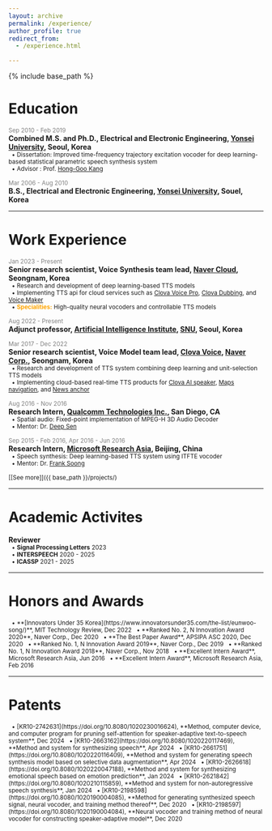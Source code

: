 ```yaml
---
layout: archive
permalink: /experience/
author_profile: true
redirect_from: 
  - /experience.html

---
```


{% include base_path %}

# Education
<span style="color:gray"><small>Sep 2010 - Feb 2019</small></span>  
**Combined M.S. and Ph.D., Electrical and Electronic Engineering, [Yonsei University](https://www.yonsei.ac.kr/en_sc/index.jsp), Seoul, Korea**  
<small>
  &nbsp;&nbsp;&bull; Dissertation: Improved time-frequency trajectory excitation vocoder for deep learning-based statistical parametric speech synthesis system  
  &nbsp;&nbsp;&bull; Advisor : Prof. [Hong-Goo Kang](http://dsp.yonsei.ac.kr/)  
</small>

<span style="color:gray"><small>Mar 2006 - Aug 2010</small></span>  
**B.S., Electrical and Electronic Engineering, [Yonsei University](https://www.yonsei.ac.kr/en_sc/index.jsp), Souel, Korea**  

***
# Work Experience
<span style="color:gray"><small>Jan 2023 - Present</small></span>  
**Senior research scientist, Voice Synthesis team lead, [Naver Cloud](https://navercloudcorp.com/lang/en/), Seongnam, Korea**  
<small>
  &nbsp;&nbsp;&bull; Research and development of deep learning-based TTS models  
  &nbsp;&nbsp;&bull; Implementing TTS api for cloud services such as [Clova Voice Pro](https://www.ncloud.com/product/aiService/clovaVoice), [Clova Dubbing](https://clovadubbing.naver.com/), and [Voice Maker](https://clovadubbing.naver.com/voicemaker)   
  &nbsp;&nbsp;&bull; **<strong style="color:orange">Specialities:</strong>** High-quality neural vocoders and controllable TTS models  
</small>

<span style="color:gray"><small>Aug 2022 - Present</small></span>  
**Adjunct professor, [Artificial Intelligence Institute](https://aiis.snu.ac.kr/eng/), [SNU](https://en.snu.ac.kr/index.html), Seoul, Korea**  

<span style="color:gray"><small>Mar 2017 - Dec 2022</small></span>  
**Senior research scientist, Voice Model team lead, [Clova Voice](https://clova.ai/ko), [Naver Corp.](https://www.navercorp.com/en), Seongnam, Korea**  
<small>
  &nbsp;&nbsp;&bull; Research and development of TTS system combining deep learning and unit-selection TTS models  
  &nbsp;&nbsp;&bull; Implementing cloud-based real-time TTS products for [Clova AI speaker](https://blog.naver.com/clova_ai/221409341851), [Maps navigation](https://blog.naver.com/naver_map/222109060982), and [News anchor](https://blog.naver.com/clova_ai/221981676372)   
</small>

<span style="color:gray"><small>Aug 2016 - Nov 2016</small></span>  
**Research Intern, [Qualcomm Technologies Inc.](https://www.qualcomm.com/company?#about), San Diego, CA**  
<small>
  &nbsp;&nbsp;&bull; Spatial audio: Fixed-point implementation of MPEG-H 3D Audio Decoder  
  &nbsp;&nbsp;&bull; Mentor: Dr. [Deep Sen](https://www.researchgate.net/profile/Deep-Sen)  
</small>

<span style="color:gray"><small>Sep 2015 - Feb 2016, Apr 2016 - Jun 2016</small></span>  
**Research Intern, [Microsoft Research Asia](https://www.microsoft.com/en-us/research/lab/microsoft-research-asia/), Beijing, China**  
<small>
  &nbsp;&nbsp;&bull; Speech synthesis: Deep learning-based TTS system using ITFTE vocoder  
  &nbsp;&nbsp;&bull; Mentor: Dr. [Frank Soong](https://www.researchgate.net/profile/Frank-Soong)  
</small>

<small>[[See more]]({{ base_path }}/projects/)</small>  

***
# Academic Activites
**Reviewer**  
<small>
  &nbsp;&nbsp;&bull; **Signal Processing Letters** 2023  
  &nbsp;&nbsp;&bull; **INTERSPEECH** 2020 - 2025  
  &nbsp;&nbsp;&bull; **ICASSP** 2021 - 2025  
</small>

***
# Honors and Awards
<small>
  &nbsp;&nbsp;&bull; **[Innovators Under 35 Korea](https://www.innovatorsunder35.com/the-list/eunwoo-song/)**, MIT Technology Review, Dec 2022  
  &nbsp;&nbsp;&bull; **Ranked No. 2, N Innovation Award 2020**, Naver Corp., Dec 2020  
  &nbsp;&nbsp;&bull; **The Best Paper Award**, APSIPA ASC 2020, Dec 2020  
  &nbsp;&nbsp;&bull; **Ranked No. 1, N Innovation Award 2019**, Naver Corp., Dec 2019  
  &nbsp;&nbsp;&bull; **Ranked No. 1, N Innovation Award 2018**, Naver Corp., Nov 2018  
  &nbsp;&nbsp;&bull; **Excellent Intern Award**, Microsoft Research Asia, Jun 2016  
  &nbsp;&nbsp;&bull; **Excellent Intern Award**, Microsoft Research Asia, Feb 2016  
</small>

***
# Patents
<small>
  &nbsp;&nbsp;&bull; [KR10-2742631](https://doi.org/10.8080/1020230016624), **Method, computer device, and computer program for pruning self-attention for speaker-adaptive text-to-speech system**, Dec 2024  
  &nbsp;&nbsp;&bull; [KR10-2663162](https://doi.org/10.8080/1020220117469), **Method and system for synthesizing speech**, Apr 2024  
  &nbsp;&nbsp;&bull; [KR10-2661751](https://doi.org/10.8080/1020220116409), **Method and system for generating speech synthesis model based on selective data augmentation**, Apr 2024  
  &nbsp;&nbsp;&bull; [KR10-2626618](https://doi.org/10.8080/1020220047188), **Method and system for synthesizing emotional speech based on emotion prediction**, Jan 2024  
  &nbsp;&nbsp;&bull; [KR10-2621842](https://doi.org/10.8080/1020210115859), **Method and system for non-autoregressive speech synthesis**, Jan 2024  
  &nbsp;&nbsp;&bull; [KR10-2198598](https://doi.org/10.8080/1020190004085), **Method for generating synthesized speech signal, neural vocoder, and training method thereof**, Dec 2020  
  &nbsp;&nbsp;&bull; [KR10-2198597](https://doi.org/10.8080/1020190004084), **Neural vocoder and training method of neural vocoder for constructing speaker-adaptive model**, Dec 2020  
</small>
